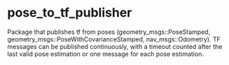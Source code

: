 pose_to_tf_publisher
====================

Package that publishes tf from poses (geometry_msgs::PoseStamped, geometry_msgs::PoseWithCovarianceStamped, nav_msgs::Odometry).
TF messages can be published continuously, with a timeout counted after the last valid pose estimation or one message for each pose estimation.
